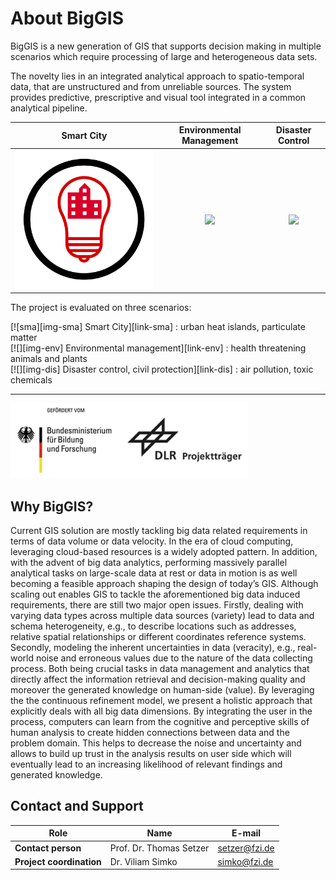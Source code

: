 # About BigGIS

BigGIS is a new generation of GIS that supports decision making in multiple
scenarios which require processing of large and heterogeneous data sets.

The novelty lies in an integrated analytical approach to spatio-temporal
data, that are unstructured and from unreliable sources. The system provides
predictive, prescriptive and visual tool integrated in a common analytical
pipeline.

|  **Smart City** | **Environmental Management** | **Disaster Control** |
|:---------------:|:----------------------------:|:--------------------:|
| [![][img-sma]][link-sma] | [![][img-env]][link-env]   | [![][img-dis]][link-dis]

[img-sma]: scenarios/img/scen-smartcity.svg
[img-env]: scenarios/img/scen-environment.svg
[img-dis]: scenarios/img/scen-disaster.svg

[link-sma]: scenarios/01_city "Smart City"
[link-env]: scenarios/03_env "Environmental Management"
[link-dis]: scenarios/02_bos "Disaster Control and Civil Protection"

<style>
  #scenlist img {
    height:32px;
    vertical-align:middle
  }
</style>

The project is evaluated on three scenarios:
<div id="scenlist" class="animated fadeInDownShort go">
  [![sma][img-sma] Smart City][link-sma]
  : urban heat islands, particulate matter
  <br/>
  [![][img-env] Environmental management][link-env]
  : health threatening animals and plants
  <br/>
  [![][img-dis] Disaster control, civil protection][link-dis]
  : air pollution, toxic chemicals
</div>

-----------------------------
![BMBF logos](BMBF-logos.png)

## Why BigGIS?

Current GIS solution are mostly tackling big data related requirements in
terms of data volume or data velocity. In the era of cloud computing,
leveraging cloud-based resources is a widely adopted pattern. In addition,
with the advent of big data analytics, performing massively parallel
analytical tasks on large-scale data at rest or data in motion is as well
becoming a feasible approach shaping the design of today’s GIS. Although
scaling out enables GIS to tackle the aforementioned big data induced
requirements, there are still two major open issues. Firstly, dealing with
varying data types across multiple data sources (variety) lead to data and
schema heterogeneity, e.g., to describe locations such as addresses, relative
spatial relationships or different coordinates reference systems. Secondly,
modeling the inherent uncertainties in data (veracity), e.g., real-world
noise and erroneous values due to the nature of the data collecting process.
Both being crucial tasks in data management and analytics that directly
affect the information retrieval and decision-making quality and moreover
the generated knowledge on human-side (value). By leveraging the the
continuous refinement model, we present a holistic approach that explicitly
deals with all big data dimensions. By integrating the user in the
process, computers can learn from the cognitive and perceptive skills of
human analysis to create hidden connections between data and the problem
domain. This helps to decrease the noise and uncertainty and allows to
build up trust in the analysis results on user side which will eventually
lead to an increasing likelihood of relevant findings and generated
knowledge.

## Contact and Support

Role                      | Name                     | E-mail
--------------------------|--------------------------|---------------
**Contact person**        | Prof. Dr. Thomas Setzer  | setzer@fzi.de
**Project coordination**  | Dr. Viliam Simko         | simko@fzi.de
